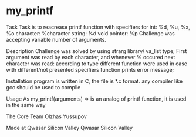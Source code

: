 # my_printf

Task
Task is to reacrease printf function with specifiers for int: %d, %u, %x, %o character: %character string: %d void pointer: %p Challenge was accepting variable number of arguments.

Description
Challenge was solved by using strarg library/ va_list type; First argument was read by each character, and whenever % occured next character was read: according to type different function were used in case with different/not presented specifiers function prints error message;

Installation
program is written in C, the file is *.c format. any compiler like gcc should be used to compile

Usage
As my_printf(arguments) => is an analog of printf function, it is used in the same way

The Core Team
Olzhas Yussupov

Made at Qwasar Silicon Valley Qwasar Silicon Valley